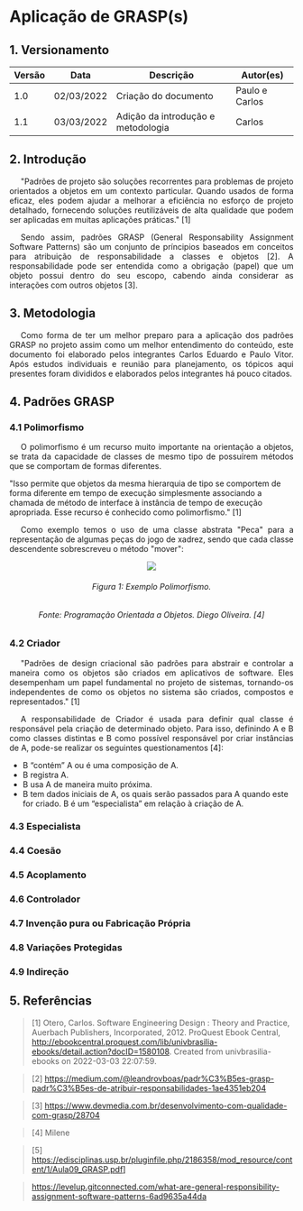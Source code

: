 # Aplicação de GRASP(s)

## 1. Versionamento
| Versão | Data       | Descrição                         | Autor(es)             |
| ------ | ---------- | --------------------------------- | --------------------- |
| 1.0    | 02/03/2022 | Criação do documento              | Paulo e Carlos        |
| 1.1    | 03/03/2022 | Adição da introdução e metodologia| Carlos                |

## 2. Introdução

<p align="justify" style="text-indent: 20px">"Padrões de projeto são soluções recorrentes para problemas de projeto orientados a objetos em um contexto particular.
Quando usados de forma eficaz, eles podem ajudar a melhorar a eficiência no esforço de projeto detalhado, fornecendo soluções reutilizáveis de alta qualidade que podem ser aplicadas em muitas aplicações práticas." [1]</p>
<p align="justify" style="text-indent: 20px">Sendo assim, padrões GRASP (General Responsability Assignment Software Patterns) são um conjunto de príncipios baseados em conceitos para atribuição de responsabilidade a classes e objetos [2]. A responsabilidade pode ser entendida como a obrigação (papel) que um objeto possui dentro do seu escopo, cabendo ainda considerar as interações com outros objetos [3].</p>

## 3. Metodologia

<p align="justify" style="text-indent: 20px">Como forma de ter um melhor preparo para a aplicação dos padrões GRASP no projeto assim como um melhor entendimento do conteúdo, este documento foi elaborado pelos integrantes Carlos Eduardo e Paulo Vitor. Após estudos individuais e reunião para planejamento, os tópicos aqui presentes foram divididos e elaborados pelos integrantes há pouco citados. </p>

## 4. Padrões GRASP

### 4.1 Polimorfismo

<p align="justify" style="text-indent: 20px">O polimorfismo é um recurso muito importante na orientação a objetos, se trata da capacidade de classes de mesmo tipo de possuírem métodos que se comportam de formas diferentes. </p>

<p>"Isso permite que objetos da mesma hierarquia de tipo se comportem de forma diferente em tempo de execução simplesmente associando a chamada de método de interface à instância de tempo de execução apropriada. Esse recurso é conhecido como polimorfismo." [1]</p>

<p align="justify" style="text-indent: 20px">Como exemplo temos o uso de uma classe abstrata "Peca" para a representação de algumas peças do jogo de xadrez, sendo que cada classe descendente sobrescreveu o método "mover":</p>

<center>
<img src="../../../assets/padroes_projetos/exemploPolimorfismo.png" class="zoom"> 
<h6>Figura 1: Exemplo Polimorfismo.</h6>
<h6>Fonte: Programação
Orientada a Objetos. Diego Oliveira. [4]</h6>
</center>

### 4.2 Criador

<p align="justify" style="text-indent: 20px">"Padrões de design criacional são padrões para abstrair e controlar a maneira como os objetos são criados em aplicativos de software. Eles desempenham um papel fundamental no projeto de sistemas, tornando-os independentes de como os objetos no sistema são criados, compostos e representados." [1]</p>
<p align="justify" style="text-indent: 20px">A responsabilidade de Criador é usada para definir qual classe é responsável pela criação de determinado objeto. Para isso, definindo A e B como classes distintas e B como possível responsável por criar instâncias de A, pode-se realizar os seguintes questionamentos [4]:</p>

- B “contém” A ou é uma composição de A.
- B registra A.
- B usa A de maneira muito próxima.
- B tem dados iniciais de A, os quais serão passados para A quando este
for criado. B é um “especialista” em relação à criação de A.

<p align="justify" style="text-indent: 20px"></p>

### 4.3 Especialista

### 4.4 Coesão 

### 4.5 Acoplamento 
     
### 4.6 Controlador

### 4.7 Invenção pura ou Fabricação Própria

### 4.8 Variações Protegidas

### 4.9 Indireção


## 5. Referências

> [1] Otero, Carlos. Software Engineering Design : Theory and Practice, Auerbach Publishers, Incorporated, 2012. ProQuest Ebook Central, http://ebookcentral.proquest.com/lib/univbrasilia-ebooks/detail.action?docID=1580108.
Created from univbrasilia-ebooks on 2022-03-03 22:07:59.

> [2] https://medium.com/@leandrovboas/padr%C3%B5es-grasp-padr%C3%B5es-de-atribuir-responsabilidades-1ae4351eb204

> [3] https://www.devmedia.com.br/desenvolvimento-com-qualidade-com-grasp/28704

> [4] Milene

> [5] https://edisciplinas.usp.br/pluginfile.php/2186358/mod_resource/content/1/Aula09_GRASP.pdf]

> https://levelup.gitconnected.com/what-are-general-responsibility-assignment-software-patterns-6ad9635a44da